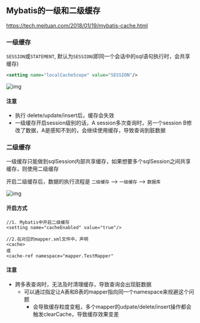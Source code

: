 
## Mybatis的一级和二级缓存

https://tech.meituan.com/2018/01/19/mybatis-cache.html

### 一级缓存
`SESSION`或`STATEMENT`, 默认为`SESSION`(即同一个会话中的sql语句执行时，会共享缓存)

```xml
<setting name="localCacheScope" value="SESSION"/>
```

![img](https://awps-assets.meituan.net/mit-x/blog-images-bundle-2018a/6e38df6a.jpg)

#### 注意
- 执行 delete/update/insert后，缓存会失效
- 一级缓存开启session级别的话，A session多次查询时，另一个session B修改了数据，A是感知不到的，会继续使用缓存，导致查询到脏数据



### 二级缓存

一级缓存只能做到sqlSession内部共享缓存，如果想要多个sqlSession之间共享缓存，则使用二级缓存

开启二级缓存后，数据的执行流程是  `二级缓存` --> `一级缓存` --> `数据库`



![img](https://awps-assets.meituan.net/mit-x/blog-images-bundle-2018a/28399eba.png)



#### 开启方式
```
//1. Mybatis中开启二级缓存
<setting name="cacheEnabled" value="true"/>

//2.在对应的mapper.xml文件中，声明
<cache>
或
<cache-ref namespace="mapper.TestMapper"
```



#### 注意

- 跨多表查询时，无法及时清理缓存，导致查询会出现脏数据
	- 可以通过指定让A表和B表的mapper指向同一个namespace来规避这个问题
		- 会导致缓存粒度变粗，多个mapper的udpate/delete/insert操作都会触发clearCache，导致缓存效果变差


